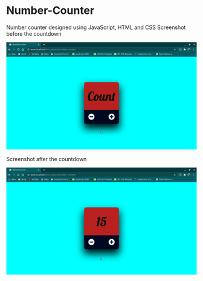 # Number-Counter

Number counter designed using JavaScript, HTML and CSS
Screenshot before the countdown

![Screenshot](Screenshot0.png)

Screenshot after the countdown

![Screenshot](Screenshot1.png)
